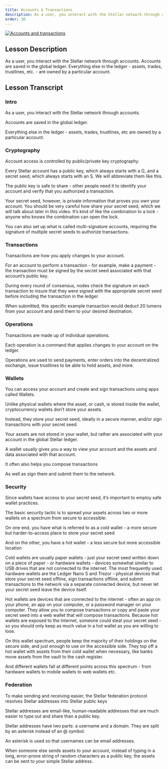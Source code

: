 ```yaml
---
title: Accounts & Transactions
description: As a user, you interact with the Stellar network through accounts. Accounts are saved in the global ledger. Everything else in the ledger - assets, trades, trustlines, etc. - are owned by a particular account.
order: 30
---
```


[![Accounts and transactions](http://img.youtube.com/vi/g5FHjOKV1-E/0.jpg)](http://www.youtube.com/watch?v=g5FHjOKV1-E)

## Lesson Description
As a user, you interact with the Stellar network through accounts. Accounts are saved in the global ledger. Everything else in the ledger - assets, trades, trustlines, etc. - are owned by a particular account.

## Lesson Transcript
### Intro
As a user, you interact with the Stellar network through accounts.

Accounts are saved in the global ledger.

Everything else in the ledger - assets, trades, trustlines, etc are owned by a particular account.

### Cryptography
Account access is controlled by public/private key cryptography.

Every Stellar account has a public key, which always starts with a G, and a secret seed, which always starts with an S. We will abbreviate them like this.

The public key is safe to share - other people need it to identify your account and verify that you authorized a transaction.

Your secret seed, however, is private information that proves you own your account. You should be very careful how share your secret seed, which we will talk about later in this video. It’s kind of like the combination to a lock - anyone who knows the combination can open the lock.

You can also set up what is called multi-signature accounts, requiring the signature of multiple secret seeds to authorize transactions.

### Transactions
Transactions are how you apply changes to your account.

For an account to perform a transaction - for example, make a payment - the transaction must be signed by the secret seed associated with that account’s public key.

During every round of consensus, nodes check the signature on each transaction to insure that they were signed with the appropriate secret seed before including the transaction in the ledger.

When submitted, this specific example transaction would deduct 20 lumens from your account and send them to your desired destination.

### Operations
Transactions are made up of individual operations.

Each operation is a command that applies changes to your account on the ledger.

Operations are used to send payments, enter orders into the decentralized exchange, issue trustlines to be able to hold assets, and more.

### Wallets
You can access your account and create and sign transactions using apps called Wallets.

Unlike physical wallets where the asset, or cash, is stored inside the wallet, cryptocurrency wallets don’t store your assets.

Instead, they store your secret seed, ideally in a secure manner, and/or sign transactions with your secret seed.

Your assets are not stored in your wallet, but rather are associated with your account in the global Stellar ledger.

A wallet usually gives you a way to view your account and the assets and data associated with that account.

It often also helps you compose transactions

As well as sign them and submit them to the network.

### Security
Since wallets have access to your secret seed, it’s important to employ safe wallet practices.

The basic security tactic is to spread your assets across two or more wallets on a spectrum from secure to accessible:

On one end, you have what is referred to as a cold wallet - a more secure but harder-to-access place to store your secret seed

And on the other, you have a hot wallet - a less secure but more accessible location

Cold wallets are usually paper wallets - just your secret seed written down on a piece of paper - or hardware wallets - devices somewhat similar to USB drives that are not connected to the internet. The most frequently used hardware wallets are the Ledger Nano S and Trezor - physical devices that store your secret seed offline, sign transactions offline, and submit transactions to the network via a separate connected device, but never let your secret seed leave the device itself.

Hot wallets are devices that are connected to the internet - often an app on your phone, an app on your computer, or a password manager on your computer. They allow you to compose transactions or copy and paste your secret seed into a web wallet that will compose transactions. Because hot wallets are exposed to the Internet, someone could steal your secret seed - so you should only keep as much value in a hot wallet as you are willing to lose.

On this wallet spectrum, people keep the majority of their holdings on the secure side, and just enough to use on the accessible side. They top off a hot wallet with assets from their cold wallet when necessary, like banks move assets from the vault to the cash register.

And different wallets fall at different points across this spectrum - from hardware wallets to mobile wallets to web wallets etc.

### Federation
To make sending and receiving easier, the Stellar federation protocol resolves Stellar addresses into Stellar public keys

Stellar addresses are email-like, human-readable addresses that are much easier to type out and share than a public key.

Stellar addresses have two parts: a username and a domain. They are split by an asterisk instead of an @ symbol.

An asterisk is used so that usernames can be email addresses.

When someone else sends assets to your account, instead of typing in a long, error-prone string of random characters as a public key, the assets can be sent to your simple Stellar address.
